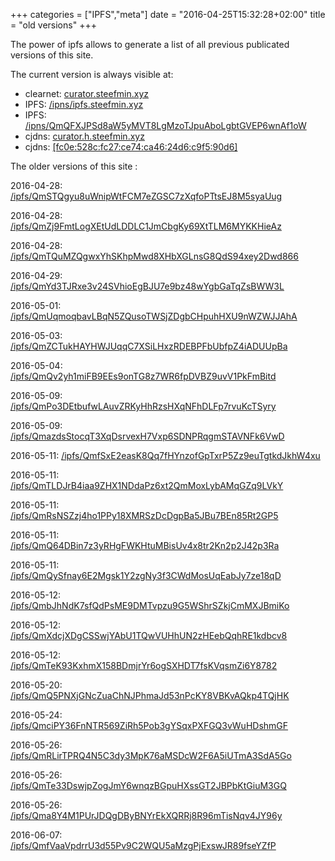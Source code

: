 +++
categories = ["IPFS","meta"]
date = "2016-04-25T15:32:28+02:00"
title = "old versions"
+++

The power of ipfs allows to generate a list of all previous publicated versions of this site. 

The current version is always visible at:

-	clearnet: [curator.steefmin.xyz](http://curator.steefmin.xyz)
- IPFS: [/ipns/ipfs.steefmin.xyz](http://ipfs.io/ipns/ipfs.steefminx.xyz)
-	IPFS: [/ipns/QmQFXJPSd8aW5yMVT8LgMzoTJpuAboLgbtGVEP6wnAf1oW](http://ipfs.io/ipns/QmQFXJPSd8aW5yMVT8LgMzoTJpuAboLgbtGVEP6wnAf1oW)
-	cjdns: [curator.h.steefmin.xyz](http://curator.h.steefmin.xyz)
-   cjdns: [[fc0e:528c:fc27:ce74:ca46:24d6:c9f5:90d6]](http://[fc0e:528c:fc27:ce74:ca46:24d6:c9f5:90d6]/)

The older versions of this site :

2016-04-28: [/ipfs/QmSTQgyu8uWnipWtFCM7eZGSC7zXqfoPTtsEJ8M5syaUug](http://ipfs.io/ipfs/QmSTQgyu8uWnipWtFCM7eZGSC7zXqfoPTtsEJ8M5syaUug)

2016-04-28: [/ipfs/QmZj9FmtLogXEtUdLDDLC1JmCbgKy69XtTLM6MYKKHieAz](http://ipfs.io/ipfs/QmZj9FmtLogXEtUdLDDLC1JmCbgKy69XtTLM6MYKKHieAz)

2016-04-28: [/ipfs/QmTQuMZQgwxYhSKhpMwd8XHbXGLnsG8QdS94xey2Dwd866](http://ipfs.io/ipfs/QmTQuMZQgwxYhSKhpMwd8XHbXGLnsG8QdS94xey2Dwd866)

2016-04-29: [/ipfs/QmYd3TJRxe3v24SVhioEgBJU7e9bz48wYgbGaTqZsBWW3L](http://ipfs.io/ipfs/QmYd3TJRxe3v24SVhioEgBJU7e9bz48wYgbGaTqZsBWW3L)

2016-05-01: [/ipfs/QmUqmoqbavLBqN5ZQusoTWSjZDgbCHpuhHXU9nWZWJJAhA](http://ipfs.io/ipfs/QmUqmoqbavLBqN5ZQusoTWSjZDgbCHpuhHXU9nWZWJJAhA)

2016-05-03: [/ipfs/QmZCTukHAYHWJUqqC7XSiLHxzRDEBPFbUbfpZ4iADUUpBa](http://ipfs.io/ipfs/QmZCTukHAYHWJUqqC7XSiLHxzRDEBPFbUbfpZ4iADUUpBa)

2016-05-04: [/ipfs/QmQv2yh1miFB9EEs9onTG8z7WR6fpDVBZ9uvV1PkFmBitd](http://ipfs.io/ipfs/QmQv2yh1miFB9EEs9onTG8z7WR6fpDVBZ9uvV1PkFmBitd)

2016-05-09: [/ipfs/QmPo3DEtbufwLAuvZRKyHhRzsHXqNFhDLFp7rvuKcTSyry](http://ipfs.io/ipfs/QmPo3DEtbufwLAuvZRKyHhRzsHXqNFhDLFp7rvuKcTSyry)

2016-05-09: [/ipfs/QmazdsStocqT3XqDsrvexH7Vxp6SDNPRqgmSTAVNFk6VwD](http://ipfs.io/ipfs/QmazdsStocqT3XqDsrvexH7Vxp6SDNPRqgmSTAVNFk6VwD)

2016-05-11: [/ipfs/QmfSxE2easK8Qq7fHYnzofGpTxrP5Zz9euTgtkdJkhW4xu](http://ipfs.io/ipfs/QmfSxE2easK8Qq7fHYnzofGpTxrP5Zz9euTgtkdJkhW4xu)

2016-05-11: [/ipfs/QmTLDJrB4iaa9ZHX1NDdaPz6xt2QmMoxLybAMqGZq9LVkY](http://ipfs.io/ipfs/QmTLDJrB4iaa9ZHX1NDdaPz6xt2QmMoxLybAMqGZq9LVkY)

2016-05-11: [/ipfs/QmRsNSZzj4ho1PPy18XMRSzDcDgpBa5JBu7BEn85Rt2GP5](http://ipfs.io/ipfs/QmRsNSZzj4ho1PPy18XMRSzDcDgpBa5JBu7BEn85Rt2GP5)

2016-05-11: [/ipfs/QmQ64DBin7z3yRHgFWKHtuMBisUv4x8tr2Kn2p2J42p3Ra](http://ipfs.io/ipfs/QmQ64DBin7z3yRHgFWKHtuMBisUv4x8tr2Kn2p2J42p3Ra)

2016-05-11: [/ipfs/QmQySfnay6E2Mgsk1Y2zgNy3f3CWdMosUqEabJy7ze18qD](http://ipfs.io/ipfs/QmQySfnay6E2Mgsk1Y2zgNy3f3CWdMosUqEabJy7ze18qD)

2016-05-12: [/ipfs/QmbJhNdK7sfQdPsME9DMTvpzu9G5WShrSZkjCmMXJBmiKo](http://ipfs.io/ipfs/QmbJhNdK7sfQdPsME9DMTvpzu9G5WShrSZkjCmMXJBmiKo)

2016-05-12: [/ipfs/QmXdcjXDgCSSwjYAbU1TQwVUHhUN2zHEebQqhRE1kdbcv8](http://ipfs.io/ipfs/QmXdcjXDgCSSwjYAbU1TQwVUHhUN2zHEebQqhRE1kdbcv8)

2016-05-12: [/ipfs/QmTeK93KxhmX158BDmjrYr6ogSXHDT7fsKVqsmZi6Y8782](http://ipfs.io/ipfs/QmTeK93KxhmX158BDmjrYr6ogSXHDT7fsKVqsmZi6Y8782)

2016-05-20: [/ipfs/QmQ5PNXjGNcZuaChNJPhmaJd53nPcKY8VBKvAQkp4TQjHK](http://ipfs.io/ipfs/QmQ5PNXjGNcZuaChNJPhmaJd53nPcKY8VBKvAQkp4TQjHK)

2016-05-24: [/ipfs/QmciPY36FnNTR569ZiRh5Pob3gYSqxPXFGQ3vWuHDshmGF](http://ipfs.io/ipfs/QmciPY36FnNTR569ZiRh5Pob3gYSqxPXFGQ3vWuHDshmGF)

2016-05-26: [/ipfs/QmRLirTPRQ4N5C3dy3MpK76aMSDcW2F6A5iUTmA3SdA5Go](http://ipfs.io/ipfs/QmRLirTPRQ4N5C3dy3MpK76aMSDcW2F6A5iUTmA3SdA5Go)

2016-05-26: [/ipfs/QmTe33DswjpZogJmY6wnqzBGpuHXssGT2JBPbKtGiuM3GQ](http://ipfs.io/ipfs/QmTe33DswjpZogJmY6wnqzBGpuHXssGT2JBPbKtGiuM3GQ)

2016-05-26: [/ipfs/Qma8Y4M1PUrJDQgDByBNYrEkXQRRj8R96mTisNqv4JY96y](http://ipfs.io/ipfs/Qma8Y4M1PUrJDQgDByBNYrEkXQRRj8R96mTisNqv4JY96y)

2016-06-07: [/ipfs/QmfVaaVpdrrU3d55Pv9C2WQU5aMzgPjExswJR89fseYZfP](http://ipfs.io/ipfs/QmfVaaVpdrrU3d55Pv9C2WQU5aMzgPjExswJR89fseYZfP)

